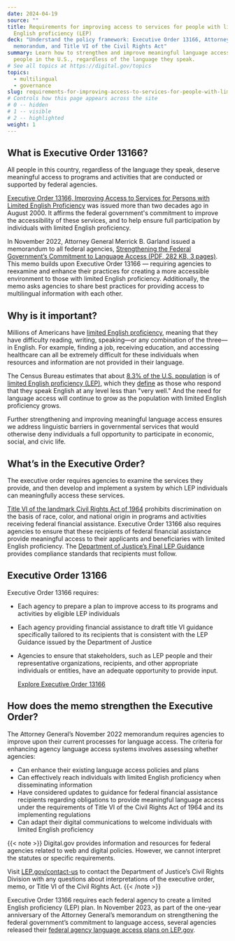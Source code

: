 ```yaml
---
date: 2024-04-19
source: ""
title: Requirements for improving access to services for people with limited
  English proficiency (LEP)
deck: "Understand the policy framework: Executive Order 13166, Attorney General
  memorandum, and Title VI of the Civil Rights Act"
summary: Learn how to strengthen and improve meaningful language access for all
  people in the U.S., regardless of the language they speak.
# See all topics at https://digital.gov/topics
topics:
  - multilingual
  - governance
slug: requirements-for-improving-access-to-services-for-people-with-limited-english-proficiency-lep
# Controls how this page appears across the site
# 0 -- hidden
# 1 -- visible
# 2 -- highlighted
weight: 1
---
```

## What is Executive Order 13166?

All people in this country, regardless of the language they speak, deserve meaningful access to programs and activities that are conducted or supported by federal agencies. 

[Executive Order 13166, Improving Access to Services for Persons with Limited English Proficiency](https://www.federalregister.gov/documents/2000/08/16/00-20938/improving-access-to-services-for-persons-with-limited-english-proficiency) was issued more than two decades ago in August 2000. It affirms the federal government's commitment to improve the accessibility of these services, and to help ensure full participation by individuals with limited English proficiency.

In November 2022, Attorney General Merrick B. Garland issued a memorandum to all federal agencies, [Strengthening the Federal Government’s Commitment to Language Access (PDF, 282 KB, 3 pages)](https://www.justice.gov/ag/file/1554086/dl?inline). This memo builds upon Executive Order 13166 — requiring agencies to reexamine and enhance their practices for creating a more accessible environment to those with limited English proficiency. Additionally, the memo asks agencies to share best practices for providing access to multilingual information with each other.

## Why is it important?

Millions of Americans have [limited English proficiency](https://www.lep.gov/), meaning that they have difficulty reading, writing, speaking—or any combination of the three—in English. For example, finding a job, receiving education, and accessing healthcare can all be extremely difficult for these individuals when resources and information are not provided in their language. 

The Census Bureau estimates that about [8.3% of the U.S. population](https://public.tableau.com/views/PeopleThatSpeakEnglishLessthanVeryWellintheUnitedStates/2018LanguageCounty?:showVizHome=no) is of [limited English proficiency (LEP)](https://www.census.gov/topics/population/language-use/about/faqs.html), which they [define](https://www.census.gov/topics/population/language-use/about/faqs.html#ti1043546883) as those who respond that they speak English at any level less than "very well." And the need for language access will continue to grow as the population with limited English proficiency grows. 

Further strengthening and improving meaningful language access ensures we address linguistic barriers in governmental services that would otherwise deny individuals a full opportunity to participate in economic, social, and civic life.

## What’s in the Executive Order?

The executive order requires agencies to examine the services they provide, and then develop and implement a system by which LEP individuals can meaningfully access these services. 

[Title VI of the landmark Civil Rights Act of 1964](https://www.justice.gov/crt/fcs/TitleVI) prohibits discrimination on the basis of race, color, and national origin in programs and activities receiving federal financial assistance. Executive Order 13166 also requires agencies to ensure that these recipients of federal financial assistance provide meaningful access to their applicants and beneficiaries with limited English proficiency. The [Department of Justice’s Final LEP Guidance](https://www.justice.gov/crt/doj-final-lep-guidance-signed-6-12-02) provides compliance standards that recipients must follow.

<article class="dg-ring">
  <h2 class="dg-ring__title"><a id="executive-order-13166" class="usa-anchor"></a>Executive Order 13166</h2>
  <p>Executive Order 13166 requires:</p>
<ul>
<li>
<p>Each agency to prepare a plan to improve access to its programs and activities by eligible LEP individuals</p>
</li>
<li>
<p>Each agency providing financial assistance to draft title VI guidance specifically tailored to its recipients that is consistent with the LEP Guidance issued by the Department of Justice</p>
</li>
<li>
<p>Agencies to ensure that stakeholders, such as LEP people and their representative organizations, recipients, and other appropriate individuals or entities, have an adequate opportunity to provide input.</p>
<p><a href="https://www.federalregister.gov/documents/2000/08/16/00-20938/improving-access-to-services-for-persons-with-limited-english-proficiency">Explore Executive Order 13166</a></p>
</li>
</ul>
</article>

## How does the memo strengthen the Executive Order? 

The Attorney General’s November 2022 memorandum requires agencies to improve upon their current processes for language access. The criteria for enhancing agency language access systems involves assessing whether agencies: 

* Can enhance their existing language access policies and plans
* Can effectively reach individuals with limited English proficiency when disseminating information
* Have considered updates to guidance for federal financial assistance recipients regarding obligations to provide meaningful language access under the requirements of Title VI of the Civil Rights Act of 1964 and its implementing regulations
* Can adapt their digital communications to welcome individuals with limited English proficiency

{{< note >}} 
Digital.gov provides information and resources for federal agencies related to web and digital policies. However, we cannot interpret the statutes or specific requirements.

Visit <a href="https://www.lep.gov/contact-us">LEP.gov/contact-us</a> to contact the Department of Justice’s Civil Rights Division with any questions about interpretations of the executive order, memo, or Title VI of the Civil Rights Act. 
{{< /note >}}

Executive Order 13166 requires each federal agency to create a limited English proficiency (LEP) plan. In November 2023, as part of the one-year anniversary of the Attorney General’s memorandum on strengthening the federal government’s commitment to language access, several agencies released their [federal agency language access plans on LEP.gov](https://www.lep.gov/language-access-plans).
